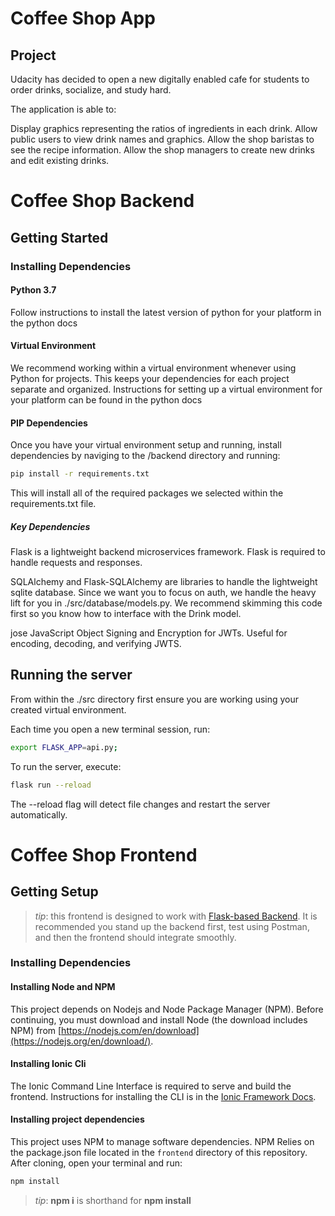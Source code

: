 # Coffee Shop App

## Project

Udacity has decided to open a new digitally enabled cafe for students to order drinks, socialize, and study hard. 

The application is able to:

Display graphics representing the ratios of ingredients in each drink.
Allow public users to view drink names and graphics.
Allow the shop baristas to see the recipe information.
Allow the shop managers to create new drinks and edit existing drinks.

# Coffee Shop Backend
## Getting Started
### Installing Dependencies
#### Python 3.7
Follow instructions to install the latest version of python for your platform in the python docs

#### Virtual Environment
We recommend working within a virtual environment whenever using Python for projects. This keeps your dependencies for each project separate and organized. Instructions for setting up a virtual environment for your platform can be found in the python docs

#### PIP Dependencies
Once you have your virtual environment setup and running, install dependencies by naviging to the /backend directory and running:

``` bash
pip install -r requirements.txt
```
This will install all of the required packages we selected within the requirements.txt file.

##### Key Dependencies
Flask is a lightweight backend microservices framework. Flask is required to handle requests and responses.

SQLAlchemy and Flask-SQLAlchemy are libraries to handle the lightweight sqlite database. Since we want you to focus on auth, we handle the heavy lift for you in ./src/database/models.py. We recommend skimming this code first so you know how to interface with the Drink model.

jose JavaScript Object Signing and Encryption for JWTs. Useful for encoding, decoding, and verifying JWTS.

## Running the server
From within the ./src directory first ensure you are working using your created virtual environment.

Each time you open a new terminal session, run:

``` bash
export FLASK_APP=api.py;
``` 

To run the server, execute:
``` bash
flask run --reload
```

The --reload flag will detect file changes and restart the server automatically.

# Coffee Shop Frontend

## Getting Setup

> _tip_: this frontend is designed to work with [Flask-based Backend](../backend). It is recommended you stand up the backend first, test using Postman, and then the frontend should integrate smoothly.

### Installing Dependencies

#### Installing Node and NPM

This project depends on Nodejs and Node Package Manager (NPM). Before continuing, you must download and install Node (the download includes NPM) from [https://nodejs.com/en/download](https://nodejs.org/en/download/).

#### Installing Ionic Cli

The Ionic Command Line Interface is required to serve and build the frontend. Instructions for installing the CLI is in the [Ionic Framework Docs](https://ionicframework.com/docs/installation/cli).

#### Installing project dependencies

This project uses NPM to manage software dependencies. NPM Relies on the package.json file located in the `frontend` directory of this repository. After cloning, open your terminal and run:

```bash
npm install
```

> _tip_: **npm i** is shorthand for **npm install**



